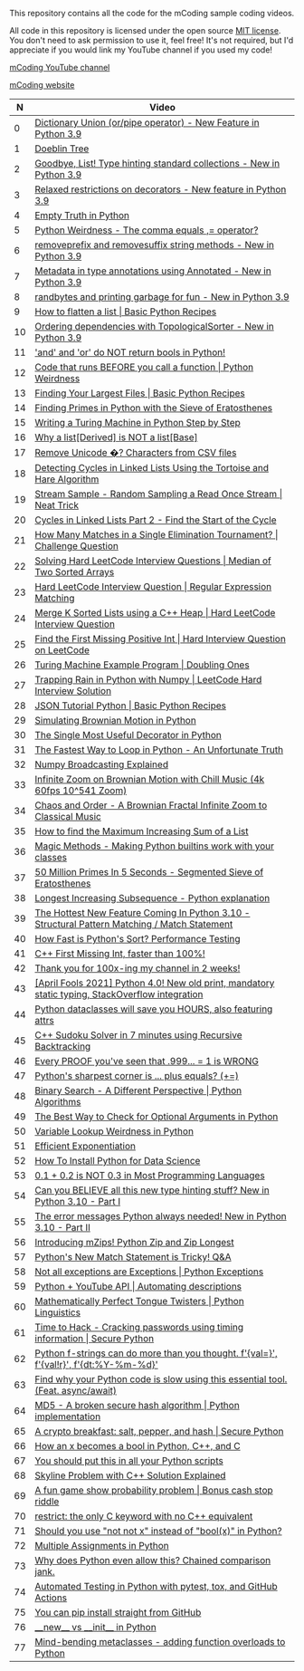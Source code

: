 This repository contains all the code for the mCoding sample coding videos.

All code in this repository is licensed under the open source [MIT license](https://choosealicense.com/licenses/mit/).
You don't need to ask permission to use it, feel free!
It's not required, but I'd appreciate if you would link my YouTube channel if you used my code!

[mCoding YouTube channel](https://www.youtube.com/mCodingWithJamesMurphy)

[mCoding website](https://mcoding.io)


| N | Video | 
| --- | --- |
| 0 | [Dictionary Union \(or/pipe operator\) - New Feature in Python 3.9](https://youtu.be/pG2Y1PQisAM) |
| 1 | [Doeblin Tree](https://youtu.be/2gqoySrawps) |
| 2 | [Goodbye, List! Type hinting standard collections - New in Python 3.9](https://youtu.be/SMXsIX3PZ5w) |
| 3 | [Relaxed restrictions on decorators - New feature in Python 3.9](https://youtu.be/1UPTwMY5OvI) |
| 4 | [Empty Truth in Python](https://youtu.be/1u__PF6C1is) |
| 5 | [Python Weirdness - The comma equals ,= operator?](https://youtu.be/KeIMUw22SZ8) |
| 6 | [removeprefix and removesuffix string methods - New in Python 3.9](https://youtu.be/juQ6HX4taLo) |
| 7 | [Metadata in type annotations using Annotated - New in Python 3.9](https://youtu.be/5ynaSMp0E5I) |
| 8 | [randbytes and printing garbage for fun - New in Python 3.9](https://youtu.be/csXGhzPCEuw) |
| 9 | [How to flatten a list \| Basic Python Recipes](https://youtu.be/sj749JOcM2k) |
| 10 | [Ordering dependencies with TopologicalSorter - New in Python 3.9](https://youtu.be/_O9q3H6mocg) |
| 11 | ['and' and 'or' do NOT return bools in Python!](https://youtu.be/qeiYVLRFIFs) |
| 12 | [Code that runs BEFORE you call a function \| Python Weirdness](https://youtu.be/-Kg1OhRgYgM) |
| 13 | [Finding Your Largest Files \| Basic Python Recipes](https://youtu.be/j0CZeANDYPU) |
| 14 | [Finding Primes in Python with the Sieve of Eratosthenes](https://youtu.be/JA_YrFwE1hc) |
| 15 | [Writing a Turing Machine in Python Step by Step](https://youtu.be/oCkLiHYQ_t4) |
| 16 | [Why a list\[Derived\] is NOT a list\[Base\]](https://youtu.be/58UKN11DBck) |
| 17 | [Remove Unicode     �? Characters from CSV files](https://youtu.be/M3dEd08Y6CU) |
| 18 | [Detecting Cycles in Linked Lists Using the Tortoise and Hare Algorithm](https://youtu.be/7B-ZpOrMtfs) |
| 19 | [Stream Sample - Random Sampling a Read Once Stream \| Neat Trick](https://youtu.be/Ovi3jYkCUlM) |
| 20 | [Cycles in Linked Lists Part 2 - Find the Start of the Cycle](https://youtu.be/G4_-xIeatyY) |
| 21 | [How Many Matches in a Single Elimination Tournament? \| Challenge Question](https://youtu.be/A8xiZhrAtL4) |
| 22 | [Solving Hard LeetCode Interview Questions \| Median of Two Sorted Arrays](https://youtu.be/Hp-2H1angdw) |
| 23 | [Hard LeetCode Interview Question \| Regular Expression Matching](https://youtu.be/OreCsv-XmGw) |
| 24 | [Merge K Sorted Lists using a C++ Heap \| Hard LeetCode Interview Question](https://youtu.be/UQYEEXJDE58) |
| 25 | [Find the First Missing Positive Int \| Hard Interview Question on LeetCode](https://youtu.be/P9OSkJOVf6U) |
| 26 | [Turing Machine Example Program \| Doubling Ones](https://youtu.be/dtVRaY_dLbk) |
| 27 | [Trapping Rain in Python with Numpy \|  LeetCode Hard Interview Solution](https://youtu.be/Pno-aw0L-Fw) |
| 28 | [JSON Tutorial Python \| Basic Python Recipes](https://youtu.be/Q1uKHJXeB_Y) |
| 29 | [Simulating Brownian Motion in Python](https://youtu.be/hqSnruUe3tA) |
| 30 | [The Single Most Useful Decorator in Python](https://youtu.be/DnKxKFXB4NQ) |
| 31 | [The Fastest Way to Loop in Python - An Unfortunate Truth](https://youtu.be/Qgevy75co8c) |
| 32 | [Numpy Broadcasting Explained](https://youtu.be/oG1t3qlzq14) |
| 33 | [Infinite Zoom on Brownian Motion with Chill Music \(4k 60fps 10^541 Zoom\)](https://youtu.be/pJlmtdF0Ses) |
| 34 | [Chaos and Order - A Brownian Fractal Infinite Zoom to Classical Music](https://youtu.be/UT7AG2OoYZo) |
| 35 | [How to find the Maximum Increasing Sum of a List](https://youtu.be/oODCGOSxd8Y) |
| 36 | [Magic Methods - Making Python builtins work with your classes](https://youtu.be/Zl-Vb1OIhCk) |
| 37 | [50 Million Primes In 5 Seconds - Segmented Sieve of Eratosthenes](https://youtu.be/xwM8PGBYazM) |
| 38 | [Longest Increasing Subsequence - Python explanation](https://youtu.be/NIiYzjCNadI) |
| 39 | [The Hottest New Feature Coming In Python 3.10 - Structural Pattern Matching / Match Statement](https://youtu.be/-79HGfWmH_w) |
| 40 | [How Fast is Python's Sort? Performance Testing](https://youtu.be/ybh0GttfM8o) |
| 41 | [C++ First Missing Int, faster than 100%!](https://youtu.be/hnV0IhnEqH4) |
| 42 | [Thank you for 100x-ing my channel in 2 weeks!](https://youtu.be/YudbmflmnuA) |
| 43 | [\[April Fools 2021\] Python 4.0! New old print, mandatory static typing, StackOverflow integration](https://youtu.be/lC6JtoSN-KQ) |
| 44 | [Python dataclasses will save you HOURS, also featuring attrs](https://youtu.be/vBH6GRJ1REM) |
| 45 | [C++ Sudoku Solver in 7 minutes using Recursive Backtracking](https://youtu.be/VPVtlODPdPY) |
| 46 | [Every PROOF you've seen that .999... = 1 is WRONG](https://youtu.be/jMTD1Y3LHcE) |
| 47 | [Python's sharpest corner is ... plus equals? \(+=\)](https://youtu.be/cGveIvwwSq4) |
| 48 | [Binary Search - A Different Perspective \| Python Algorithms](https://youtu.be/tgVSkMA8joQ) |
| 49 | [The Best Way to Check for Optional Arguments in Python](https://youtu.be/2iw8VKsS6-Y) |
| 50 | [Variable Lookup Weirdness in Python](https://youtu.be/9v8eu4MOet8) |
| 51 | [Efficient Exponentiation](https://youtu.be/BfNlzdFa_a4) |
| 52 | [How To Install Python for Data Science](https://youtu.be/E4S0SRjRrmI) |
| 53 | [0.1 + 0.2 is NOT 0.3 in Most Programming Languages](https://youtu.be/Js99ciGwho0) |
| 54 | [Can you BELIEVE all this new type hinting stuff? New in Python 3.10 - Part I](https://youtu.be/mvJuxowIwIc) |
| 55 | [The error messages Python always needed! New in Python 3.10 - Part II](https://youtu.be/S9C1C6WXq7A) |
| 56 | [Introducing mZips! Python Zip and Zip Longest](https://youtu.be/HtvOsPY17qc) |
| 57 | [Python's New Match Statement is Tricky! Q&A](https://youtu.be/-gf4z3g71Mg) |
| 58 | [Not all exceptions are Exceptions \| Python Exceptions](https://youtu.be/zrVfY9SuO64) |
| 59 | [Python + YouTube API \| Automating descriptions](https://youtu.be/0F9sdRtbwkE) |
| 60 | [Mathematically Perfect Tongue Twisters \| Python Linguistics](https://youtu.be/VEfPpiBHNY0) |
| 61 | [Time to Hack - Cracking passwords using timing information \| Secure Python](https://youtu.be/XThL0LP3RjY) |
| 62 | [Python f-strings can do more than you thought. f'{val=}', f'{val!r}', f'{dt:%Y-%m-%d}'](https://youtu.be/BxUxX1Ku1EQ) |
| 63 | [Find why your Python code is slow using this essential tool. \(Feat. async/await\)](https://youtu.be/m_a0fN48Alw) |
| 64 | [MD5 - A broken secure hash algorithm \| Python implementation](https://youtu.be/HWpaz5XsECc) |
| 65 | [A crypto breakfast: salt, pepper, and hash \| Secure Python](https://youtu.be/FvstbO787Qo) |
| 66 | [How an x becomes a bool in Python, C++, and C](https://youtu.be/fpN2ieYxXO0) |
| 67 | [You should put this in all your Python scripts](https://youtu.be/g_wlZ9IhbTs) |
| 68 | [Skyline Problem with C++ Solution Explained](https://youtu.be/XhzHXj7wrwo) |
| 69 | [A fun game show probability problem \| Bonus cash stop riddle](https://youtu.be/WWAoh3XfWzA) |
| 70 | [restrict: the only C keyword with no C++ equivalent](https://youtu.be/TBGu3NNpF1Q) |
| 71 | [Should you use "not not x" instead of "bool(x)" in Python?](https://youtu.be/9gEX7jesV34) |
| 72 | [Multiple Assignments in Python](https://youtu.be/ZjoZKXel618) |
| 73 | [Why does Python even allow this? Chained comparison jank.](https://youtu.be/M3GAJ1AIIlA) |
| 74 | [Automated Testing in Python with pytest, tox, and GitHub Actions](https://youtu.be/DhUpxWjOhME) |
| 75 | [You can pip install straight from GitHub](https://youtu.be/r-wwMk5faXo) |
| 76 | [\_\_new\_\_ vs \_\_init\_\_ in Python](https://youtu.be/-zsV0_QrfTw) |
| 77 | [Mind-bending metaclasses - adding function overloads to Python](https://youtu.be/yWzMiaqnpkI) |

